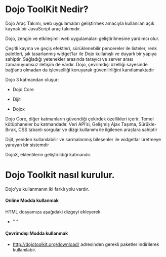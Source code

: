 # Dojo ToolKit Nedir?

Dojo Araç Takımı, web uygulamaları geliştirmek amacıyla kullanılan açık kaynak
bir JavaScript araç takımıdır.

Dojo, zengin ve etkileşimli web uygulamaları geliştirilmesine yardımcı olur.

Çeşitli kayma ve geçiş efektleri, sürüklenebilir pencereler ile listeler, renk paletleri, şık tasarlanmış widget’lar ile Dojo kullanışlı ve duyarlı bir yapıya sahiptir. Sağladığı yetenekler arasında tarayıcı ve server arası zamanuyumsuz iletişim de vardır. Dojo, çevrimdışı özelliği sayesinde bağlantı olmadan da işlevselliği koruyarak güvenilirliğini kanıtlamaktadır

Dojo 3 katmandan oluşur:

- Dojo Core

- Dijit

- Dojox

Dojo Core, diğer katmanların güvendiği çekirdek özellikleri içerir. Temel kütüphaneler bu katmandadır. Veri API’si, Gelişmiş Ajax Taşıma, Sürükle-Bırak, CSS tabanlı sorgular ve dizgi kullanımı ile ilgilenen araçlara sahiptir

Dijit, yeniden kullanılabilir ve sarmalanmış bileşenler ile widgetlar üretmeye yarayan bir sistemdir

DojoX, eklentilerin geliştirildiği katmandır.


# Dojo Toolkit nasıl kurulur.

Dojo'yu kullanmanın iki farklı yolu vardır. 

#### Online Modda kullanmak
HTML dosyamıza aşağıdaki dizgeyi ekleyerek

  - " <script src="//ajax.googleapis.com/ajax/libs/dojo/1.7.2/dojo/dojo.js"
                 data-dojo-config="async: true"></script>  "

#### Çevrimdışı Modda kullanmak

  - http://dojotoolkit.org/download/ adresinden gerekli paketler indirilerek
    kullanılabir.
